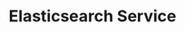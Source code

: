 ---
title: "Elasticsearch Service"
linkTitle: "Elasticsearch Service"
description: >
   All resources within group Elasticsearch Service.
---